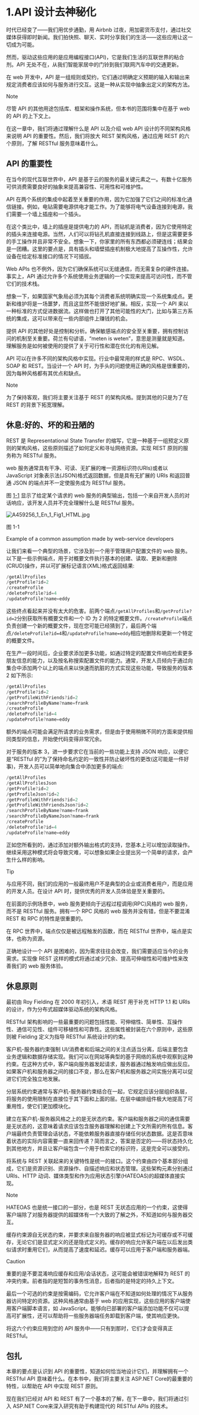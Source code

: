 # 1.API 设计去神秘化

时代已经变了——我们用优步通勤，用 Airbnb 过夜，用加密货币支付，通过社交媒体获得即时新闻。我们拍快照、聊天、实时分享我们的生活——这些应用让这一切成为可能。

然而，驱动这些应用的是应用编程接口(API)，它是我们生活的互联世界的粘合剂。API 无处不在，从我们智能家居中的门铃到我们联网汽车中的交通更新。

在 web 开发中，API 是一组规则或契约，它们通过明确定义预期的输入和输出来规定消费者应该如何与服务进行交互。这是一种从实现中抽象出定义的架构方法。

Note

尽管 API 的其他用途包括库、框架和操作系统，但本书的范围将集中在基于 web 的 API 的上下文上。

在这一章中，我们将通过理解什么是 API 以及介绍 web API 设计的不同架构风格来说明 API 的重要性。然后，我们将放大 REST 架构风格，通过应用 REST 的六个原则，了解 RESTful 服务意味着什么。

## API 的重要性

在当今的现代互联世界中，API 是基于云的服务的最关键元素之一。有数十亿服务可供消费需要良好的抽象来提高兼容性、可用性和可维护性。

API 在两个系统的集成中起着至关重要的作用，因为它加强了它们之间的标准化通信链接。例如，电钻需要电源供电才能工作。为了能够将电气设备连接到电源，我们需要一个墙上插座和一个插头。

在这个类比中，墙上的插座是提供电力的 API，而钻机是消费者，因为它使用特定的插头来连接电源。当然，人们可以将钻孔机直接连接到线路上，但是这需要更多的手工操作并且非常不安全。想象一下，你家里的所有东西都必须硬连线；结果会是一团糟。这里的要点是，具有插头和墙壁插座机制极大地提高了互操作性，允许设备在给定标准接口的情况下可插拔。

Web APIs 也不例外，因为它们确保系统可以无缝通信，而无需复杂的硬件连接。事实上，API 通过允许多个系统使用业务逻辑的一个实现来提高可访问性，而不管它们的技术栈。

想象一下，如果国家气象局必须为其每个消费者系统明确实现一个系统集成点。更新和维护将是一场噩梦，而且这显然不能很好地扩展。相反，实现一个 API 来以一种标准的方式促进数据流。这样做也打开了其他可能性的大门，比如与第三方系统的集成，这可以带来在一些内部组件上赚钱的机会。

提供 API 的其他好处是控制和分析。确保敏感端点的安全至关重要，拥有控制访问的机制至关重要。荷兰有句谚语，“meten is weten”，意思是测量就是知道。理解服务是如何被使用的提供了关于可行性和潜在优化的有用见解。

API 可以在许多不同的架构风格中实现。行业中最常用的样式是 RPC、WSDL、SOAP 和 REST。当设计一个 API 时，为手头的问题使用正确的风格是很重要的，因为每种风格都有其优点和缺点。

Note

为了保持客观，我们将主要关注基于 REST 的架构风格。提到其他的只是为了在 REST 的背景下拓宽理解。

## 休息:好的、坏的和丑陋的

REST 是 Representational State Transfer 的缩写，它是一种基于一组预定义原则的架构风格，这些原则描述了如何定义和寻址网络资源。实现 REST 原则的服务称为 RESTful 服务。

web 服务通常具有干净、可读、无扩展的唯一资源标识符(URIs)或者以 JavaScript 对象表示法(JSON)格式返回数据，但是具有无扩展的 URIs 和返回普通 JSON 的端点并不一定使服务成为 RESTful 服务。

图 [1-1](#Fig1) 显示了给定某个请求的 web 服务的典型输出，包括一个来自开发人员的对话响应，该开发人员并不完全理解什么是 RESTful 服务。

![A459256_1_En_1_Fig1_HTML.jpg](img/A459256_1_En_1_Fig1_HTML.jpg)

图 1-1

Example of a common assumption made by web-service developers

让我们来看一个典型的场景，它涉及到一个用于管理用户配置文件的 web 服务。以下是一些示例端点，用于对概要文件执行基本的创建、读取、更新和删除(CRUD)操作，并以可扩展标记语言(XML)格式返回结果:

```cs
/getAllProfiles
/getProfile?id=2
/createProfile
/deleteProfile?id=4
/updateProfile?name=eddy

```

这些终点看起来并没有太大的危害。前两个端点`/getAllProfiles`和`/getProfile?id=2`分别获取所有概要文件和一个 ID 为 2 的特定概要文件。`/createProfile`端点负责创建一个新的概要文件，现在您可能已经猜到了，最后两个端点`/deleteProfile?id=4`和`/updateProfile?name=eddy`相应地删除和更新一个特定的概要文件。

在生产一段时间后，企业要求添加更多功能，如通过特定的配置文件响应检索更多朋友信息的能力，以及按名称搜索配置文件的能力。通常，开发人员倾向于通过向集合中添加两个以上的端点来以快速而肮脏的方式实现这些功能，导致服务的版本 2 如下所示:

```cs
/getAllProfiles
/getProfile?id=2
/getProfileWithFriends?id=2
/searchProfileByName?name=frank
/createProfile
/deleteProfile?id=4
/updateProfile?name=eddy

```

额外的端点可能会满足所请求的业务需求，但是由于使用稍微不同的方面来提供相同类型的信息，开始使代码变得非常冗余。

对于服务的版本 3，进一步要求它在当前的一些功能上支持 JSON 响应，以便它是“RESTful 的”为了保持命名约定的一致性并防止破坏性的更改(这可能是一件好事)，开发人员可以简单地向集合中添加更多的端点:

```cs
/getAllProfiles
/getAllProfilesJson
/getProfile?id=2
/getProfileJson?id=2
/getProfileWithFriends?id=2
/getProfileWithFriendsJson?id=2
/searchProfileByName?name=frank
/searchProfileByNameJson?name=frank
/createProfile
/deleteProfile?id=4
/updateProfile?name=eddy

```

正如您所看到的，通过添加对额外输出格式的支持，您基本上可以增加读取操作。继续采用这种模式将会导致灾难，可以想象如果企业提出另一个简单的请求，会产生什么样的影响。

Tip

与应用不同，我们的应用的一般最终用户不是典型的企业或消费者用户，而是应用的开发人员。在设计 API 时，提供优秀的开发人员体验是至关重要的。

在前面的示例场景中，web 服务更倾向于远程过程调用(RPC)风格的 web 服务，而不是 RESTful 服务。拥有一个 RPC 风格的 web 服务并没有错，但是不要混淆 REST 和 RPC 的特性是很重要的。

在 RPC 世界中，端点仅仅是被远程触发的函数，而在 RESTful 世界中，端点是实体，也称为资源。

正确地设计一个 API 是困难的，因为需求往往会改变，我们需要适应当今的业务需求。实现像 REST 这样的模式将通过减少冗余、提高可伸缩性和可维护性来改善我们的 web 服务体验。

## 休息原则

最初由 Roy Fielding 在 2000 年初引入，术语 REST 用于补充 HTTP 1.1 和 URIs 的设计，作为分布式超媒体驱动系统的架构风格。

RESTful 架构影响的一些最重要的问题包括性能、可伸缩性、简单性、互操作性、通信可见性、组件可移植性和可靠性。这些属性被封装在六个原则中，这些原则被 Fielding 定义为指导 RESTful 系统设计的约束。

客户机-服务器约束强制 UI/消费者和后端之间的关注点适当分离，后端主要包含业务逻辑和数据存储实现。我们可以在网站等典型的基于网络的系统中观察到这种约束。在这种方式中，客户端向服务器发起请求，服务器通过触发响应做出反应。如果客户机和服务器之间的接口不变，那么在客户机和服务器之间实施分离可以促进它们完全独立地发展。

分层系统约束通常与客户机-服务器约束结合在一起，它规定应该分层组织各层，将服务的使用限制在直接位于其下面和上面的层。在层中编排组件极大地提高了可重用性，使它们更加模块化。

建立在客户机-服务器风格之上的是无状态约束。客户端和服务器之间的通信需要是无状态的，这意味着请求应该包含服务器理解和创建上下文所需的所有信息。客户端最终负责管理会话状态，不能依赖服务器直接存储任何状态数据。这是否意味着状态的实际内容需要一直来回传递？简而言之，答案是否定的——将状态持久化到其他地方，并且让客户端包含一个用于检索它的标识符，这是完全可以接受的。

将系统与 REST 关联起来的关键特性是统一的接口。这个约束由四个基本部分组成，它们是资源识别、资源操作、自描述响应和状态管理。这些架构元素分别通过 URIs、HTTP 动词、媒体类型和作为应用状态引擎(HATEOAS)的超媒体直接实现。

Note

HATEOAS 也是统一接口的一部分，也是 REST 无状态应用的一个约束，这使得客户端除了对服务器提供的超媒体有一个大致的了解之外，不知道如何与服务器交互。

缓存约束源自无状态约束，并要求来自服务器的响应被显式标记为可缓存或不可缓存，无论它们是显式定义的还是隐式定义的。缓存的响应允许客户端在以后发出类似请求时重用它们，从而提高了速度和延迟。缓存可以应用于客户端和服务器端。

Caution

重要的是不要混淆响应缓存和应用/会话状态，这可能会被错误地解释为 REST 的冲突约束。前者指的是短暂的事务性消息，后者指的是特定的持久上下文。

最后一个可选的约束是按需编码，它允许客户端在不知道如何处理的情况下从服务器访问特定的资源。这种风格通常由基于 web 的应用实现，这些应用的客户端使用客户端脚本语言，如 JavaScript。能够向已部署的客户端添加功能不仅可以提高可扩展性，还可以帮助将一些服务器端任务卸载到客户端，使其响应更快。

将这六个约束应用到您的 API 服务中——只有到那时，它们才会变得真正 RESTful。

## 包扎

本章的要点是认识到 API 的重要性，知道如何恰当地设计它们，并理解拥有一个 RESTful API 意味着什么。在本书中，我们将主要关注 ASP.NET Core的最重要的特性，以帮助在 API 中实现 REST 原则。

现在我们已经对 API 和 REST 有了一个基本的了解，在下一章中，我们将通过引入 ASP.NET Core来深入研究有助于构建现代的 RESTful APIs 的技术。